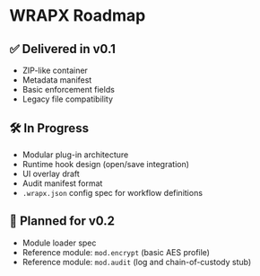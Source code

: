 # WRAPX Roadmap

## ✅ Delivered in v0.1
- ZIP-like container
- Metadata manifest
- Basic enforcement fields
- Legacy file compatibility

## 🛠️ In Progress
- Modular plug-in architecture
- Runtime hook design (open/save integration)
- UI overlay draft
- Audit manifest format
- `.wrapx.json` config spec for workflow definitions

## 🎯 Planned for v0.2
- Module loader spec
- Reference module: `mod.encrypt` (basic AES profile)
- Reference module: `mod.audit` (log and chain-of-custody stub)
